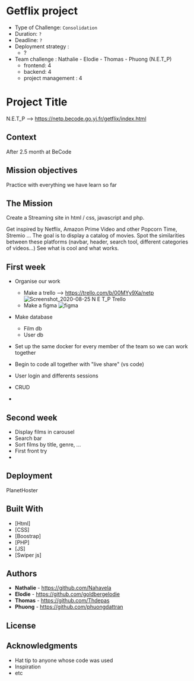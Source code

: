 # Getflix project

- Type of Challenge:  `Consolidation`
- Duration: `?`
- Deadline: `?`
- Deployment strategy :
  - ?
- Team challenge :  Nathalie - Elodie - Thomas - Phuong (N.E.T_P)
  - frontend: 4
  - backend: 4
  - project management : 4

# Project Title

N.E.T_P --> https://netp.becode.go.yj.fr/getflix/index.html

## Context 

After 2.5 month at BeCode

## Mission objectives 

Practice with everything we have learn so far

## The Mission

Create a Streaming site in html / css, javascript and php.

Get inspired by Netflix, Amazon Prime Video and other Popcorn Time, Stremio ... The goal is to display a catalog of movies. Spot the similarities between these platforms (navbar, header, search tool, different categories of videos…) See what is cool and what works.



## First week

- Organise our work
    - Make a trello --> https://trello.com/b/00MYy9Xa/netp
     ![Screenshot_2020-08-25 N E T_P Trello](https://user-images.githubusercontent.com/66432325/91146556-57859f80-e6b7-11ea-8983-344fbfb99192.png)
    - Make a figma 
     ![figma](https://user-images.githubusercontent.com/66432325/91146263-ef36be00-e6b6-11ea-8144-30c5f2134722.gif)

- Make database
  - Film db
  - User db
- Set up the same docker for every member of the team so we can work together
- Begin to code all together with "live share" (vs code)
- User login and differents sessions
- CRUD 
- 


## Second week

- Display films in carousel
- Search bar
- Sort films by title, genre, ...
- First front try
- 

## Deployment

PlanetHoster

## Built With

* [Html]
* [CSS]
* [Boostrap]
* [PHP]
* [JS]
* [Swiper js]

## Authors

* **Nathalie** - https://github.com/Nahavela
* **Elodie** - https://github.com/goldbergelodie
* **Thomas** - https://github.com/Thdepas
* **Phuong** - https://github.com/phuongdattran

## License


## Acknowledgments

* Hat tip to anyone whose code was used
* Inspiration
* etc
